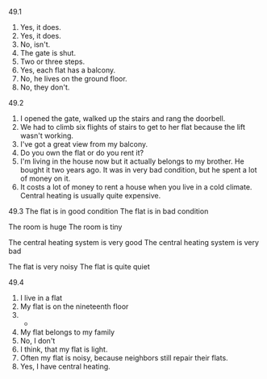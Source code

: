 49.1
  1. Yes, it does.
  2. Yes, it does.
  3. No, isn't.
  4. The gate is shut.
  5. Two or three steps.
  6. Yes, each flat has a balcony.
  7. No, he lives on the ground floor.
  8. No, they don't.

49.2
  1. I opened the gate, walked up the stairs and rang the doorbell.
  2. We had to climb six flights of stairs to get to her flat because the lift wasn't working.
  3. I've got a great view from my balcony.
  4. Do you own the flat or do you rent it?
  5. I'm living in the house now but it actually belongs to my brother. He bought it two years ago. It was in very bad condition, but he spent a lot of money on it.
  6. It costs a lot of money to rent a house when you live in a cold climate. Central heating is usually quite expensive.

49.3
  The flat is in good condition
  The flat is in bad condition

  The room is huge
  The room is tiny

  The central heating system is very good
  The central heating system is very bad

  The flat is very noisy
  The flat is quite quiet

49.4
  1. I live in a flat
  2. My flat is on the nineteenth floor
  3. -
  4. My flat belongs to my family
  5. No, I don't
  6. I think, that my flat is light.
  7. Often my flat is noisy, because neighbors still repair their flats.
  8. Yes, I have central heating.